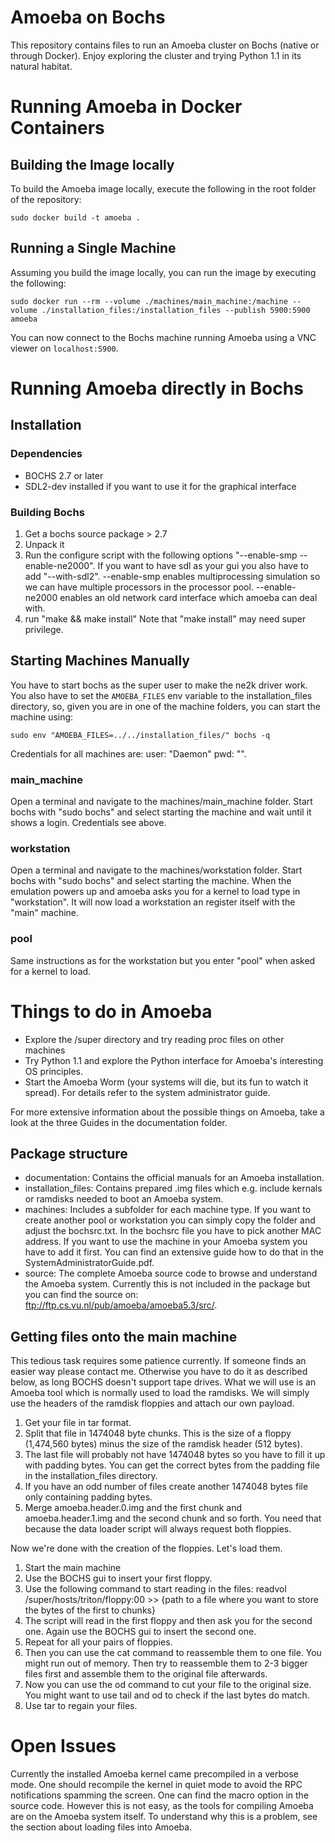 # Amoeba on Bochs

This repository contains files to run an Amoeba cluster on Bochs (native or through Docker).
Enjoy exploring the cluster and trying Python 1.1 in its natural habitat. 

# Running Amoeba in Docker Containers

## Building the Image locally

To build the Amoeba image locally, execute the following in the root folder of the repository:

`sudo docker build -t amoeba .`

## Running a Single Machine

Assuming you build the image locally, you can run the image by executing the following:

`sudo docker run --rm --volume ./machines/main_machine:/machine --volume ./installation_files:/installation_files --publish 5900:5900 amoeba`

You can now connect to the Bochs machine running Amoeba using a VNC viewer on `localhost:5900`.

# Running Amoeba directly in Bochs

## Installation

### Dependencies
* BOCHS 2.7 or later
* SDL2-dev installed if you want to use it for the graphical interface

### Building Bochs
1. Get a bochs source package > 2.7
2. Unpack it
3. Run the configure script with the following options "--enable-smp --enable-ne2000". If you want to have sdl as your gui you also have to add "--with-sdl2". --enable-smp enables multiprocessing simulation so we can have multiple processors in the processor pool. --enable-ne2000 enables an old network card interface which amoeba can deal with.
4. run "make && make install" Note that "make install" may need super privilege.

## Starting Machines Manually
You have to start bochs as the super user to make the ne2k driver work. You also have to set the `AMOEBA_FILES` env variable to the installation_files directory, so, given you are in one of the machine folders, you can start the machine using:

```
sudo env "AMOEBA_FILES=../../installation_files/" bochs -q
```

Credentials for all machines are: user: "Daemon" pwd: "".

### main_machine
Open a terminal and navigate to the machines/main_machine folder. Start bochs with "sudo bochs" and select starting the machine and wait until it shows a login. Credentials see above.

### workstation
Open a terminal and navigate to the machines/workstation folder. Start bochs with "sudo bochs" and select starting the machine. When the emulation powers up and amoeba asks you for a kernel to load type in "workstation". It will now load a workstation an register itself with the "main" machine.

### pool
Same instructions as for the workstation but you enter "pool" when asked for a kernel to load.

# Things to do in Amoeba

* Explore the /super directory and try reading proc files on other machines
* Try Python 1.1 and explore the Python interface for Amoeba's interesting OS principles.
* Start the Amoeba Worm (your systems will die, but its fun to watch it spread). For details refer to the system administrator guide.

For more extensive information about the possible things on Amoeba, take a look at the three Guides in the documentation folder.

## Package structure

* documentation: Contains the official manuals for an Amoeba installation.
* installation_files: Contains prepared .img files which e.g. include kernals or ramdisks needed to boot an Amoeba system.
* machines: Includes a subfolder for each machine type. If you want to create another pool or workstation you can simply copy the folder and adjust the bochsrc.txt. In the bochsrc file you have to pick another MAC address. If you want to use the machine in your Amoeba system you have to add it first. You can find an extensive guide how to do that in the SystemAdministratorGuide.pdf.
* source: The complete Amoeba source code to browse and understand the Amoeba system. Currently this is not included in the package but you can find the source on: ftp://ftp.cs.vu.nl/pub/amoeba/amoeba5.3/src/.

## Getting files onto the main machine

This tedious task requires some patience currently. If someone finds an easier way please contact me. Otherwise you have to do it as described below, as long BOCHS doesn't support tape drives.
What we will use is an Amoeba tool which is normally used to load the ramdisks. We will simply use the headers of the ramdisk floppies and attach our own payload.

1. Get your file in tar format.
2. Split that file in 1474048 byte chunks. This is the size of a floppy (1,474,560 bytes) minus the size of the ramdisk header (512 bytes).
3. The last file will probably not have 1474048 bytes so you have to fill it up with padding bytes. You can get the correct bytes from the padding file in the installation_files directory.
4. If you have an odd number of files create another 1474048 bytes file only containing padding bytes.
5. Merge amoeba.header.0.img and the first chunk and amoeba.header.1.img and the second chunk and so forth. You need that because the data loader script will always request both floppies.

Now we're done with the creation of the floppies. Let's load them.

1. Start the main machine
2. Use the BOCHS gui to insert your first floppy.
3. Use the following command to start reading in the files: readvol /super/hosts/triton/floppy:00 >> {path to a file where you want to store the bytes of the first to chunks}
4. The script will read in the first floppy and then ask you for the second one. Again use the BOCHS gui to insert the second one.
5. Repeat for all your pairs of floppies.
6. Then you can use the cat command to reassemble them to one file. You might run out of memory. Then try to reassemble them to 2-3 bigger files first and assemble them to the original file afterwards.
7. Now you can use the od command to cut your file to the original size. You might want to use tail and od to check if the last bytes do match.
8. Use tar to regain your files.

# Open Issues
Currently the installed Amoeba kernel came precompiled in a verbose mode. One should recompile the kernel in quiet mode to avoid the RPC notifications spamming the screen. One can find the macro option in the source code. However this is not easy, as the tools for compiling Amoeba are on the Amoeba system itself. To understand why this is a problem, see the section about loading files into Amoeba.
